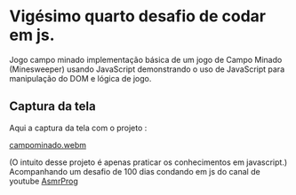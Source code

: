 # Vigésimo quarto desafio de codar em js.

Jogo campo minado implementação básica de um jogo de Campo Minado (Minesweeper) usando JavaScript demonstrando o uso de JavaScript para manipulação do DOM e lógica de jogo.
## Captura da tela
Aqui a captura da tela com o projeto :

[campominado.webm](https://github.com/77971904/Desafio-de-codar-em-javascript24/assets/108705247/5a816b5b-180b-4893-8a55-bfcd14fe505f)

(O intuito desse projeto é apenas praticar os conhecimentos em javascript.)
Acompanhando um desafio de 100 dias condando em js do canal de youtube <a href="youtube.com/channel/UCJqXkOwrq7uBn-sn_Fvce9Q?sub_confirmation=1">AsmrProg</a>
